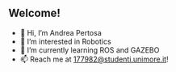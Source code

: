 Welcome!
-----

- 👋 Hi, I’m Andrea Pertosa
- 👀 I’m interested in Robotics
- 🌱 I’m currently learning ROS and GAZEBO
- 📫 Reach me at 177982@studenti.unimore.it!

<!---
AndreaPertosa/AndreaPertosa is a ✨ special ✨ repository because its `README.md` (this file) appears on your GitHub profile.
You can click the Preview link to take a look at your changes.
--->
